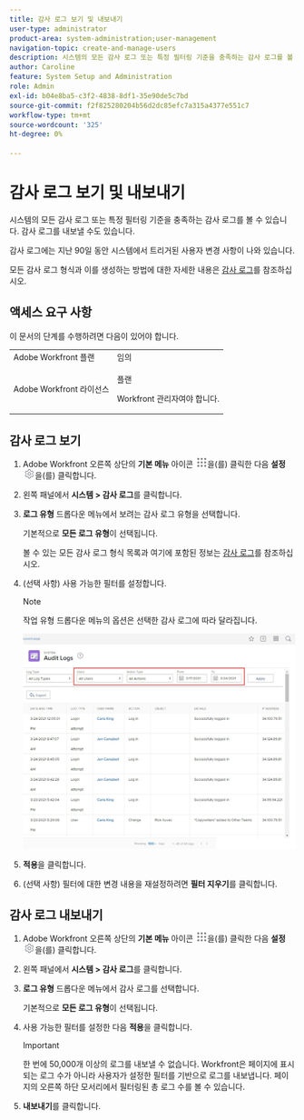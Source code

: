 ```yaml
---
title: 감사 로그 보기 및 내보내기
user-type: administrator
product-area: system-administration;user-management
navigation-topic: create-and-manage-users
description: 시스템의 모든 감사 로그 또는 특정 필터링 기준을 충족하는 감사 로그를 볼 수 있습니다. 감사 로그를 내보낼 수도 있습니다. 감사 로그에는 지난 90일 동안 시스템에서 트리거된 사용자 변경 사항이 나와 있습니다.
author: Caroline
feature: System Setup and Administration
role: Admin
exl-id: b04e8ba5-c3f2-4838-8df1-35e90de5c7bd
source-git-commit: f2f825280204b56d2dc85efc7a315a4377e551c7
workflow-type: tm+mt
source-wordcount: '325'
ht-degree: 0%

---
```


# 감사 로그 보기 및 내보내기

<!--
**DON'T DELETE, DRAFT OR HIDE THIS ARTICLE. IT IS LINKED TO THE PRODUCT, THROUGH THE CONTEXT SENSITIVE HELP LINKS. **
-->

시스템의 모든 감사 로그 또는 특정 필터링 기준을 충족하는 감사 로그를 볼 수 있습니다. 감사 로그를 내보낼 수도 있습니다.

감사 로그에는 지난 90일 동안 시스템에서 트리거된 사용자 변경 사항이 나와 있습니다.

모든 감사 로그 형식과 이를 생성하는 방법에 대한 자세한 내용은 [감사 로그](../../../administration-and-setup/add-users/create-and-manage-users/audit-logs.md)를 참조하십시오.

## 액세스 요구 사항

이 문서의 단계를 수행하려면 다음이 있어야 합니다.

<table style="table-layout:auto"> 
 <col> 
 <col> 
 <tbody> 
  <tr> 
   <td role="rowheader">Adobe Workfront 플랜</td> 
   <td>임의</td> 
  </tr> 
  <tr> 
   <td role="rowheader">Adobe Workfront 라이선스</td> 
   <td> <p>플랜 </p> <p>Workfront 관리자여야 합니다.</p> </td> 
  </tr> 
 </tbody> 
</table>

## 감사 로그 보기

1. Adobe Workfront 오른쪽 상단의 **기본 메뉴** 아이콘 ![](assets/main-menu-icon.png)을(를) 클릭한 다음 **설정** ![](assets/gear-icon-settings.png)을(를) 클릭합니다.

1. 왼쪽 패널에서 **시스템 > 감사 로그**&#x200B;를 클릭합니다.
1. **로그 유형** 드롭다운 메뉴에서 보려는 감사 로그 유형을 선택합니다.

   기본적으로 **모든 로그 유형**&#x200B;이 선택됩니다.

   볼 수 있는 모든 감사 로그 형식 목록과 여기에 포함된 정보는 [감사 로그](../../../administration-and-setup/add-users/create-and-manage-users/audit-logs.md)를 참조하십시오.

1. (선택 사항) 사용 가능한 필터를 설정합니다.

   >[!NOTE]
   >
   >작업 유형 드롭다운 메뉴의 옵션은 선택한 감사 로그에 따라 달라집니다.

   ![](assets/audit-logs.jpg)

1. **적용**&#x200B;을 클릭합니다.
1. (선택 사항) 필터에 대한 변경 내용을 재설정하려면 **필터 지우기**&#x200B;를 클릭합니다.

## 감사 로그 내보내기

1. Adobe Workfront 오른쪽 상단의 **기본 메뉴** 아이콘 ![](assets/main-menu-icon.png)을(를) 클릭한 다음 **설정** ![](assets/gear-icon-settings.png)을(를) 클릭합니다.

1. 왼쪽 패널에서 **시스템 > 감사 로그**&#x200B;를 클릭합니다.

1. **로그 유형** 드롭다운 메뉴에서 감사 로그를 선택합니다.

   기본적으로 **모든 로그 유형**&#x200B;이 선택됩니다.

1. 사용 가능한 필터를 설정한 다음 **적용**&#x200B;을 클릭합니다.

   >[!IMPORTANT]
   >
   >한 번에 50,000개 이상의 로그를 내보낼 수 없습니다. Workfront은 페이지에 표시되는 로그 수가 아니라 사용자가 설정한 필터를 기반으로 로그를 내보냅니다. 페이지의 오른쪽 하단 모서리에서 필터링된 총 로그 수를 볼 수 있습니다.

1. **내보내기**&#x200B;를 클릭합니다.

